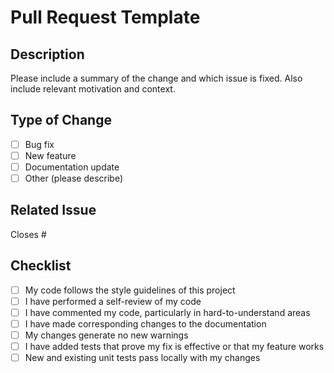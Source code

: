 # Pull Request Template

## Description

Please include a summary of the change and which issue is fixed. Also include relevant motivation and context.

## Type of Change
- [ ] Bug fix
- [ ] New feature
- [ ] Documentation update
- [ ] Other (please describe)

## Related Issue
Closes #

## Checklist
- [ ] My code follows the style guidelines of this project
- [ ] I have performed a self-review of my code
- [ ] I have commented my code, particularly in hard-to-understand areas
- [ ] I have made corresponding changes to the documentation
- [ ] My changes generate no new warnings
- [ ] I have added tests that prove my fix is effective or that my feature works
- [ ] New and existing unit tests pass locally with my changes

